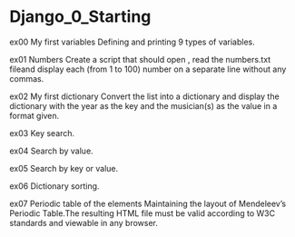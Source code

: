 # Django_0_Starting

ex00 My first variables
Defining and printing 9 types of variables.

ex01 Numbers
Create a script that should open , read the numbers.txt fileand  display each (from 1 to 100) number on a separate line without any commas.

ex02 My first dictionary
Convert the list into a dictionary and display the dictionary with the year as the key and the musician(s) as the value in a format given.

ex03 Key search.

ex04 Search by value.

ex05 Search by key or value.

ex06 Dictionary sorting.

ex07 Periodic table of the elements
Maintaining the layout of Mendeleev’s Periodic Table.The resulting HTML file must be valid according to W3C standards and viewable in any browser.

